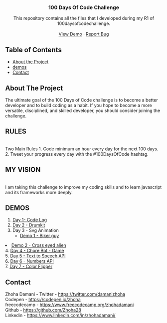   <h3 align="center">100 Days Of Code Challenge</h3>

  <p align="center">
    This repository contains all the files that I developed during my R1 of 100daysofcodechallenge.
    <br />
    <br />
    <a href="#demos">View Demo</a>
    ·
    <a href="https://github.com/Zhoha28/100daysofcode/issues">Report Bug</a>
  
  </p>
</p>



<!-- TABLE OF CONTENTS -->
## Table of Contents

* [About the Project](#about-the-project)
* [demos](#demos)
* [Contact](#contact)



<!-- ABOUT THE PROJECT -->
## About The Project

The ultimate goal of the 100 Days of Code challenge is to become a better developer and to build coding as a habit.
If you hope to become a more versatile, disciplined, and skilled developer, you should consider joining the challenge.

<h2>RULES</h2><br>
Two Main Rules
1. Code minimum an hour every day for the next 100 days.
2. Tweet your progress every day with the #100DaysOfCode hashtag.

<h2>MY VISION</h2><br>
I am taking this challenge to improve my coding skills and to learn javascript and its frameworks more deeply.

<!-- DEMOS -->
## DEMOS

1. <a href="https://zhoha28.github.io/code-log/">Day 1- Code Log</a>
2. <a href="https://zhoha28.github.io/100daysofcode/day3/index.html"> Day 2 - Drumkit </a>
3. Day 3 - Svg Animation <ul><li><a href="https://zhoha28.github.io/animations/demo1/"> Demo 1 - Biker guy</a></li>
<li><a href="https://zhoha28.github.io/animations/demo2/"> Demo 2 - Cross eyed alien </a></li>
                              </ul>
4.  <a href="https://zhoha28.github.io/100daysofcode/day4/"> Day 4 - Chore Bot - Game </a>
<br>
5.  <a href="https://zhoha28.github.io/100daysofcode/day5/"> Day 5 - Text to Speech API </a>
<br>
6.  <a href="https://zhoha28.github.io/100daysofcode/day6/"> Day 6 - Numbers API </a>
<br>
7.   <a href="https://zhoha28.github.io/100daysofcode/day7/"> Day 7 - Color Flipper </a>






<!-- CONTACT -->
## Contact

Zhoha Damani - 
Twitter - https://twitter.com/damanizhoha
<br>
Codepen - https://codepen.io/zhoha
<br>
freecodecamp - https://www.freecodecamp.org/zhohadamani
<br>
Github - https://github.com/Zhoha28
<br>
Linkedin - https://www.linkedin.com/in/zhohadamani/
